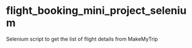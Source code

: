 # flight_booking_mini_project_selenium
Selenium script to get the list of flight details from MakeMyTrip
